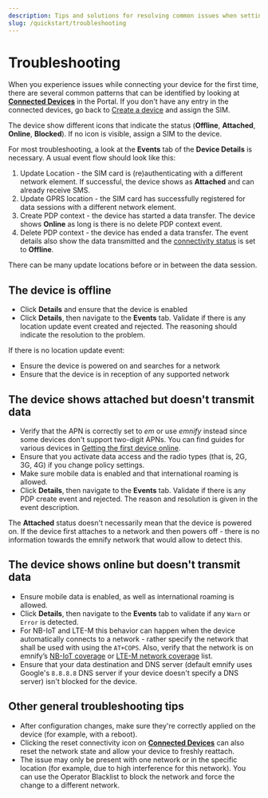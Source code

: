 ```yaml
---
description: Tips and solutions for resolving common issues when setting up your emnify account
slug: /quickstart/troubleshooting
---
```


# Troubleshooting

When you experience issues while connecting your device for the first time, there are several common patterns that can be identified by looking at [**Connected Devices**](https://portal.emnify.com/connected-devices) in the Portal.
If you don't have any entry in the connected devices, go back to [Create a device](/quickstart/create-device) and assign the SIM.

The device show different icons that indicate the status
(**Offline**, **Attached**, **Online**, **Blocked**).
If no icon is visible, assign a SIM to the device.

For most troubleshooting, a look at the **Events** tab of the **Device Details** is necessary.
A usual event flow should look like this:

1. Update Location - the SIM card is (re)authenticating with a different network element.
If successful, the device shows as **Attached** and can already receive SMS.
1. Update GPRS location - the SIM card has successfully registered for data sessions with a different network element.
1. Create PDP context - the device has started a data transfer.
The device shows **Online** as long is there is no delete PDP context event.
1. Delete PDP context - the device has ended a data transfer.
The event details also show the data transmitted and the [connectivity status](/glossary#connectivity-status) is set to **Offline**.

There can be many update locations before or in between the data session.

## The device is offline

- Click **Details** and ensure that the device is enabled
- Click **Details**, then navigate to the **Events** tab. 
Validate if there is any location update event created and rejected. 
The reasoning should indicate the resolution to the problem. 

If there is no location update event:
- Ensure the device is powered on and searches for a network
- Ensure that the device is in reception of any supported network

## The device shows attached but doesn't transmit data

- Verify that the APN is correctly set to *em* or use *emnify* instead since some devices don't support two-digit APNs.
You can find guides for various devices in [Getting the first device online](#getting-the-first-device-online).
- Ensure that you activate data access and the radio types (that is, 2G, 3G, 4G) if you change policy settings.
- Make sure mobile data is enabled and that international roaming is allowed.
- Click **Details**, then navigate to the **Events** tab.
Validate if there is any PDP create event and rejected.
The reason and resolution is given in the event description.

The **Attached** status doesn't necessarily mean that the device is powered on.
If the device first attaches to a network and then powers off - there is no information towards the emnify network that would allow to detect this.

## The device shows online but doesn't transmit data

- Ensure mobile data is enabled, as well as international roaming is allowed.
- Click **Details**, then navigate to the **Events** tab to validate if any `Warn` or `Error` is detected.
- For NB-IoT and LTE-M this behavior can happen when the device automatically connects to a network - rather specify the network that shall be used with using the `AT+COPS`.
Also, verify that the network is on emnify’s [NB-IoT coverage](https://www.emnify.com/nb-iot-coverage) or [LTE-M network coverage](https://www.emnify.com/lte-m-coverage) list.
- Ensure that your data destination and DNS server (default emnify uses Google's `8.8.8.8` DNS server if your device doesn't specify a DNS server) isn't blocked for the device.

## Other general troubleshooting tips

- After configuration changes, make sure they're correctly applied on the device (for example, with a reboot).
- Clicking the reset connectivity icon on [**Connected Devices**](https://portal.emnify.com/connected-devices) can also reset the network state and allow your device to freshly reattach.
- The issue may only be present with one network or in the specific location (for example, due to high interference for this network).
You can use the Operator Blacklist to block the network and force the change to a different network.
